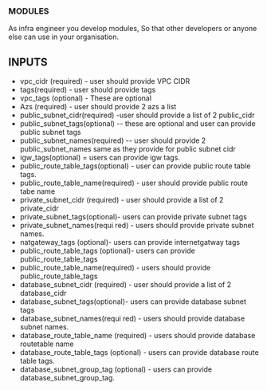 ### MODULES

As infra engineer you develop modules, So that other developers or anyone else can use in your organisation.

## INPUTS

* vpc_cidr (required) - user should provide VPC CIDR
* tags(required) - user should provide tags
* vpc_tags (optional) - These are optional
* Azs (required) -  user should provide 2 azs a list
* public_subnet_cidr(required) -user should provide a list of 2 public_cidr
* public_subnet_tags(optional) -- these are optional and user can provide public subnet tags
* public_subnet_names(required) -- user should provide 2 public_subnet_names same as they provide for public subnet cidr
* igw_tags(optional) = users can provide igw tags.
* public_route_table_tags(optional) - user can provide public route table tags.
* public_route_table_name(required) - user should provide public route tabe name
* private_subnet_cidr (required) - user should provide a list of 2 private_cidr
* private_subnet_tags(optional)- users can provide private subnet tags
* private_subnet_names(requi red) - users should provide private subnet names.
* natgateway_tags (optional)- users can provide internetgatway tags
* public_route_table_tags (optional)- users can provide public_route_table_tags
* public_route_table_name(required) - users should provide public_route_table_tags
* database_subnet_cidr (required) - user should provide a list of 2 database_cidr
* database_subnet_tags(optional)- users can provide database subnet tags
* database_subnet_names(requi red) - users should provide database subnet names.
* database_route_table_name (required) - users should provide database routetable name
* database_route_table_tags (optional) - users can provide database route table tags.
* database_subnet_group_tag (optional) - users can provide database_subnet_group_tag.

